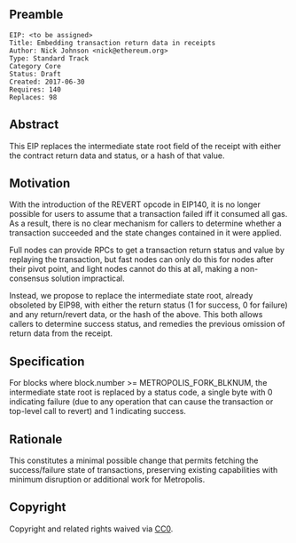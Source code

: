 ## Preamble

    EIP: <to be assigned>
    Title: Embedding transaction return data in receipts
    Author: Nick Johnson <nick@ethereum.org>
    Type: Standard Track
    Category Core
    Status: Draft
    Created: 2017-06-30
    Requires: 140
    Replaces: 98


## Abstract
This EIP replaces the intermediate state root field of the receipt with either the contract return data and status, or a hash of that value.

## Motivation
With the introduction of the REVERT opcode in EIP140, it is no longer possible for users to assume that a transaction failed iff it consumed all gas. As a result, there is no clear mechanism for callers to determine whether a transaction succeeded and the state changes contained in it were applied.

Full nodes can provide RPCs to get a transaction return status and value by replaying the transaction, but fast nodes can only do this for nodes after their pivot point, and light nodes cannot do this at all, making a non-consensus solution impractical.

Instead, we propose to replace the intermediate state root, already obsoleted by EIP98, with either the return status (1 for success, 0 for failure) and any return/revert data, or the hash of the above. This both allows callers to determine success status, and remedies the previous omission of return data from the receipt.

## Specification
For blocks where block.number >= METROPOLIS_FORK_BLKNUM, the intermediate state root is replaced by a status code, a single byte with 0 indicating failure (due to any operation that can cause the transaction or top-level call to revert) and 1 indicating success.

## Rationale
This constitutes a minimal possible change that permits fetching the success/failure state of transactions, preserving existing capabilities with minimum disruption or additional work for Metropolis.

## Copyright
Copyright and related rights waived via [CC0](https://creativecommons.org/publicdomain/zero/1.0/).
